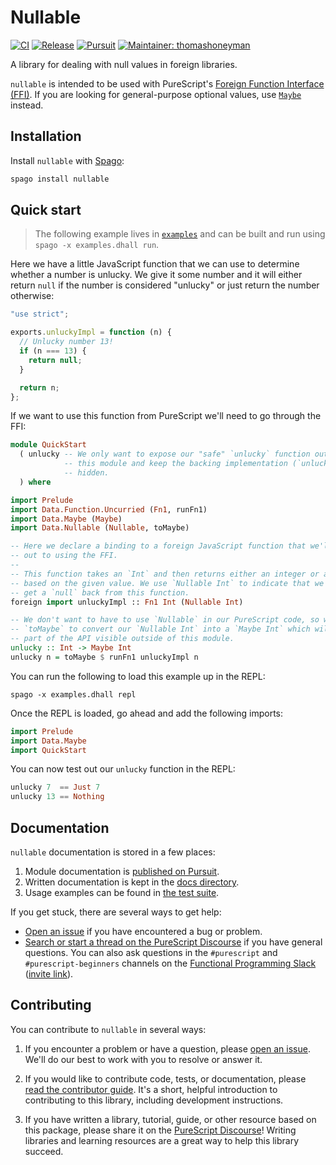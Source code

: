 # Nullable

[![CI](https://github.com/purescript-contrib/purescript-nullable/workflows/CI/badge.svg?branch=main)](https://github.com/purescript-contrib/purescript-nullable/actions?query=workflow%3ACI+branch%3Amain)
[![Release](https://img.shields.io/github/release/purescript-contrib/purescript-nullable.svg)](https://github.com/purescript-contrib/purescript-nullable/releases)
[![Pursuit](https://pursuit.purescript.org/packages/purescript-nullable/badge)](https://pursuit.purescript.org/packages/purescript-nullable)
[![Maintainer: thomashoneyman](https://img.shields.io/badge/maintainer-thomashoneyman-teal.svg)](https://github.com/thomashoneyman)

A library for dealing with null values in foreign libraries.

`nullable` is intended to be used with PureScript's [Foreign Function Interface (FFI)](https://github.com/purescript/documentation/blob/master/guides/FFI.md). If you are looking for general-purpose optional values, use [`Maybe`](https://github.com/purescript/purescript-maybe) instead.

## Installation

Install `nullable` with [Spago](https://github.com/purescript/spago):

```sh
spago install nullable
```

## Quick start

> The following example lives in [`examples`](./examples) and can be built and run using `spago -x examples.dhall run`.

Here we have a little JavaScript function that we can use to determine whether a number is unlucky. We give it some number and it will either return `null` if the number is considered "unlucky" or just return the number otherwise:

```js
"use strict";

exports.unluckyImpl = function (n) {
  // Unlucky number 13!
  if (n === 13) {
    return null;
  }

  return n;
};
```

If we want to use this function from PureScript we'll need to go through the FFI:

```purescript
module QuickStart
  ( unlucky -- We only want to expose our "safe" `unlucky` function outside of
            -- this module and keep the backing implementation (`unluckyImpl`)
            -- hidden.
  ) where

import Prelude
import Data.Function.Uncurried (Fn1, runFn1)
import Data.Maybe (Maybe)
import Data.Nullable (Nullable, toMaybe)

-- Here we declare a binding to a foreign JavaScript function that we'll call
-- out to using the FFI.
--
-- This function takes an `Int` and then returns either an integer or a `null`
-- based on the given value. We use `Nullable Int` to indicate that we could
-- get a `null` back from this function.
foreign import unluckyImpl :: Fn1 Int (Nullable Int)

-- We don't want to have to use `Nullable` in our PureScript code, so we can use
-- `toMaybe` to convert our `Nullable Int` into a `Maybe Int` which will then be
-- part of the API visible outside of this module.
unlucky :: Int -> Maybe Int
unlucky n = toMaybe $ runFn1 unluckyImpl n
```

You can run the following to load this example up in the REPL:

```
spago -x examples.dhall repl
```

Once the REPL is loaded, go ahead and add the following imports:

```purescript
import Prelude
import Data.Maybe
import QuickStart
```

You can now test out our `unlucky` function in the REPL:

```purescript
unlucky 7  == Just 7
unlucky 13 == Nothing
```

## Documentation

`nullable` documentation is stored in a few places:

1. Module documentation is [published on Pursuit](https://pursuit.purescript.org/packages/purescript-nullable).
2. Written documentation is kept in the [docs directory](./docs).
3. Usage examples can be found in [the test suite](./test).

If you get stuck, there are several ways to get help:

- [Open an issue](https://github.com/purescript-contrib/purescript-nullable/issues) if you have encountered a bug or problem.
- [Search or start a thread on the PureScript Discourse](https://discourse.purescript.org) if you have general questions. You can also ask questions in the `#purescript` and `#purescript-beginners` channels on the [Functional Programming Slack](https://functionalprogramming.slack.com) ([invite link](https://fpchat-invite.herokuapp.com/)).

## Contributing

You can contribute to `nullable` in several ways:

1. If you encounter a problem or have a question, please [open an issue](https://github.com/purescript-contrib/purescript-nullable/issues). We'll do our best to work with you to resolve or answer it.

2. If you would like to contribute code, tests, or documentation, please [read the contributor guide](./CONTRIBUTING.md). It's a short, helpful introduction to contributing to this library, including development instructions.

3. If you have written a library, tutorial, guide, or other resource based on this package, please share it on the [PureScript Discourse](https://discourse.purescript.org)! Writing libraries and learning resources are a great way to help this library succeed.
